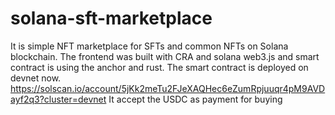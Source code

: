 # solana-sft-marketplace
It is simple NFT marketplace for SFTs and common NFTs on Solana blockchain.
The frontend was built with CRA and solana web3.js and smart contract is using the anchor and rust.
The smart contract is deployed on devnet now.
https://solscan.io/account/5jKk2meTu2FJeXAQHec6eZumRpjuuqr4pM9AVDayf2q3?cluster=devnet
It accept the USDC as payment for buying
